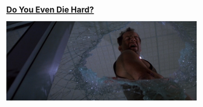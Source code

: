 ## [Do You Even Die Hard?](http://doyouevendiehard.netlify.com/)

![Welcome to the party pal](https://raw.githubusercontent.com/NickFoden/quiz-app/master/images/WelcomeToThePartyPal.jpg "Welcome to the party pal")
